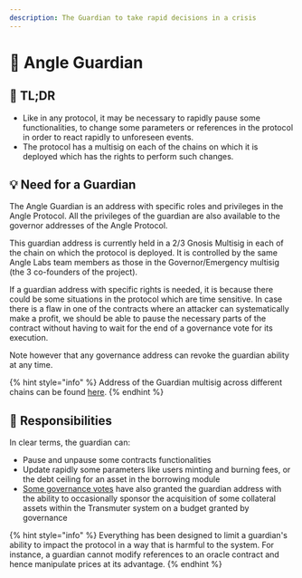 ```yaml
---
description: The Guardian to take rapid decisions in a crisis
---
```


# 💂 Angle Guardian

## 🔎 TL;DR

- Like in any protocol, it may be necessary to rapidly pause some functionalities, to change some parameters or references in the protocol in order to react rapidly to unforeseen events.
- The protocol has a multisig on each of the chains on which it is deployed which has the rights to perform such changes.

## 💡 Need for a Guardian

The Angle Guardian is an address with specific roles and privileges in the Angle Protocol. All the privileges of the guardian are also available to the governor addresses of the Angle Protocol.

This guardian address is currently held in a 2/3 Gnosis Multisig in each of the chain on which the protocol is deployed. It is controlled by the same Angle Labs team members as those in the Governor/Emergency multisig (the 3 co-founders of the project).

If a guardian address with specific rights is needed, it is because there could be some situations in the protocol which are time sensitive. In case there is a flaw in one of the contracts where an attacker can systematically make a profit, we should be able to pause the necessary parts of the contract without having to wait for the end of a governance vote for its execution.

Note however that any governance address can revoke the guardian ability at any time.

{% hint style="info" %}
Address of the Guardian multisig across different chains can be found [here](https://developers.angle.money/overview/smart-contracts).
{% endhint %}

## 🔘 Responsibilities

In clear terms, the guardian can:

- Pause and unpause some contracts functionalities
- Update rapidly some parameters like users minting and burning fees, or the debt ceiling for an asset in the borrowing module
- [Some governance votes](https://snapshot.org/#/anglegovernance.eth/proposal/0xf9f6528492784d496f6edd91ee748f1d1e6bd213d86cf09e891fb93642a6c7c2) have also granted the guardian address with the ability to occasionally sponsor the acquisition of some collateral assets within the Transmuter system on a budget granted by governance

{% hint style="info" %}
Everything has been designed to limit a guardian's ability to impact the protocol in a way that is harmful to the system. For instance, a guardian cannot modify references to an oracle contract and hence manipulate prices at its advantage.
{% endhint %}

